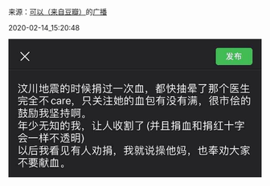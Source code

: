 来源：[可以（来自豆瓣）](https://www.douban.com/people/67458907/)的[广播](https://www.douban.com/people/67458907/status/2810400618/)


2020-02-14_15:20:48


![](./pic/2020-02-14_15:20:48-可以的广播1.jpg)  

